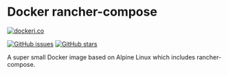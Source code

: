 # Docker rancher-compose

[![dockeri.co](http://dockeri.co/image/monostream/rancher-compose)](https://registry.hub.docker.com/monostream/rancher-compose/)

[![GitHub issues](https://img.shields.io/github/issues/monostream/rancher-compose.svg "GitHub issues")](https://github.com/monostream/rancher-compose)
[![GitHub stars](https://img.shields.io/github/stars/monostream/rancher-compose.svg "GitHub stars")](https://github.com/monostream/rancher-compose)

A super small Docker image based on Alpine Linux which includes rancher-compose.